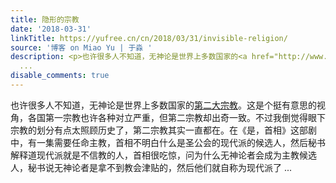 ```yaml
---
title: 隐形的宗教
date: '2018-03-31'
linkTitle: https://yufree.cn/cn/2018/03/31/invisible-religion/
source: '博客 on Miao Yu | 于淼 '
description: <p>也许很多人不知道，无神论是世界上多数国家的<a href="http://www.pewresearch.org/fact-tank/2015/06/22/what-is-each-countrys-second-largest-religious-group/">第二大宗教</a>。这是个挺有意思的视角，各国第一宗教也许各种对立严重，但第二宗教却出奇一致。不过我倒觉得眼下宗教的划分有点太照顾历史了，第二宗教其实一直都在。在《是，首相》这部剧中，有一集需要任命主教，首相不明白什么是圣公会的现代派的候选人，然后秘书解释道现代派就是不信教的人，首相很吃惊，问为什么无神论者会成为主教候选人，秘书说无神论者是拿不到教会津贴的，然后他们就自称为现代派了
  ...
disable_comments: true
---
```

<p>也许很多人不知道，无神论是世界上多数国家的<a href="http://www.pewresearch.org/fact-tank/2015/06/22/what-is-each-countrys-second-largest-religious-group/">第二大宗教</a>。这是个挺有意思的视角，各国第一宗教也许各种对立严重，但第二宗教却出奇一致。不过我倒觉得眼下宗教的划分有点太照顾历史了，第二宗教其实一直都在。在《是，首相》这部剧中，有一集需要任命主教，首相不明白什么是圣公会的现代派的候选人，然后秘书解释道现代派就是不信教的人，首相很吃惊，问为什么无神论者会成为主教候选人，秘书说无神论者是拿不到教会津贴的，然后他们就自称为现代派了 ...